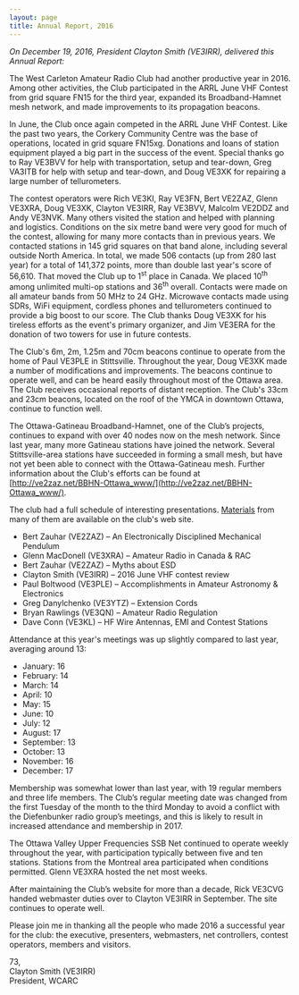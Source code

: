 ```yaml
---
layout: page
title: Annual Report, 2016
---
```


*On December 19, 2016, President Clayton Smith (VE3IRR), delivered this Annual Report:*

The West Carleton Amateur Radio Club had another productive year in 2016.  Among other activities, the Club participated in the ARRL June VHF Contest from grid square FN15 for the third year, expanded its Broadband-Hamnet mesh network, and made improvements to its propagation beacons.

In June, the Club once again competed in the ARRL June VHF Contest.  Like the past two years, the Corkery Community Centre was the base of operations, located in grid square FN15xg.  Donations and loans of station equipment played a big part in the success of the event.  Special thanks go to Ray VE3BVV for help with transportation, setup and tear-down, Greg VA3ITB for help with setup and tear-down, and Doug VE3XK for repairing a large number of tellurometers.

The contest operators were Rich VE3KI, Ray VE3FN, Bert VE2ZAZ, Glenn VE3XRA, Doug VE3XK, Clayton VE3IRR, Ray VE3BVV, Malcolm VE2DDZ and Andy VE3NVK.  Many others visited the station and helped with planning and logistics. Conditions on the six metre band were very good for much of the contest, allowing for many more contacts than in previous years.  We contacted stations in 145 grid squares on that band alone, including several outside North America.  In total, we made 506 contacts (up from 280 last year) for a total of 141,372 points, more than double last year's score of 56,610.  That moved the Club up to 1<sup>st</sup> place in Canada.  We placed 10<sup>th</sup> among unlimited multi-op stations and 36<sup>th</sup> overall.  Contacts were made on all amateur bands from 50 MHz to 24 GHz.  Microwave contacts made using SDRs, WiFi equipment, cordless phones and tellurometers continued to provide a big boost to our score.  The Club thanks Doug VE3XK for his tireless efforts as the event's primary organizer, and Jim VE3ERA for the donation of two towers for use in future contests.

The Club's 6m, 2m, 1.25m and 70cm beacons continue to operate from the home of Paul VE3PLE in Stittsville.  Throughout the year, Doug VE3XK made a number of modifications and improvements.  The beacons continue to operate well, and can be heard easily throughout most of the Ottawa area.  The Club receives occasional reports of distant reception.  The Club's 33cm and 23cm beacons, located on the roof of the YMCA in downtown Ottawa, continue to function well.

The Ottawa-Gatineau Broadband-Hamnet, one of the Club’s projects, continues to expand with over 40 nodes now on the mesh network.  Since last year, many more Gatineau stations have joined the network.  Several Stittsville-area stations have succeeded in forming a small mesh, but have not yet been able to connect with the Ottawa-Gatineau mesh.  Further information about the Club's efforts can be found at [http://ve2zaz.net/BBHN-Ottawa_www/](http://ve2zaz.net/BBHN-Ottawa_www/).

The club had a full schedule of interesting presentations.  [Materials](../presentations.html) from many of them are available on the club's web site.

* Bert Zauhar (VE2ZAZ) – An Electronically Disciplined Mechanical Pendulum
* Glenn MacDonell (VE3XRA) – Amateur Radio in Canada & RAC
* Bert Zauhar (VE2ZAZ) – Myths about ESD
* Clayton Smith (VE3IRR) – 2016 June VHF contest review
* Paul Boltwood (VE3PLE) – Accomplishments in Amateur Astronomy & Electronics
* Greg Danylchenko (VE3YTZ) – Extension Cords
* Bryan Rawlings (VE3QN) – Amateur Radio Regulation
* Dave Conn (VE3KL) – HF Wire Antennas, EMI and Contest Stations

Attendance at this year's meetings was up slightly compared to last year, averaging around 13:

* January: 16
* February: 14
* March: 14
* April: 10
* May: 15
* June: 10
* July: 12
* August: 17
* September: 13
* October: 13
* November: 16
* December: 17

Membership was somewhat lower than last year, with 19 regular members and three life members.  The Club’s regular meeting date was changed from the first Tuesday of the month to the third Monday to avoid a conflict with the Diefenbunker radio group’s meetings, and this is likely to result in increased attendance and membership in 2017.

The Ottawa Valley Upper Frequencies SSB Net continued to operate weekly throughout the year, with participation typically between five and ten stations.  Stations from the Montreal area participated when conditions permitted.  Glenn VE3XRA hosted the net most weeks.

After maintaining the Club’s website for more than a decade, Rick VE3CVG handed webmaster duties over to Clayton VE3IRR in September. The site continues to operate well.

Please join me in thanking all the people who made 2016 a successful year for the club: the executive, presenters, webmasters, net controllers, contest operators, members and visitors.

73,  
Clayton Smith (VE3IRR)  
President, WCARC
